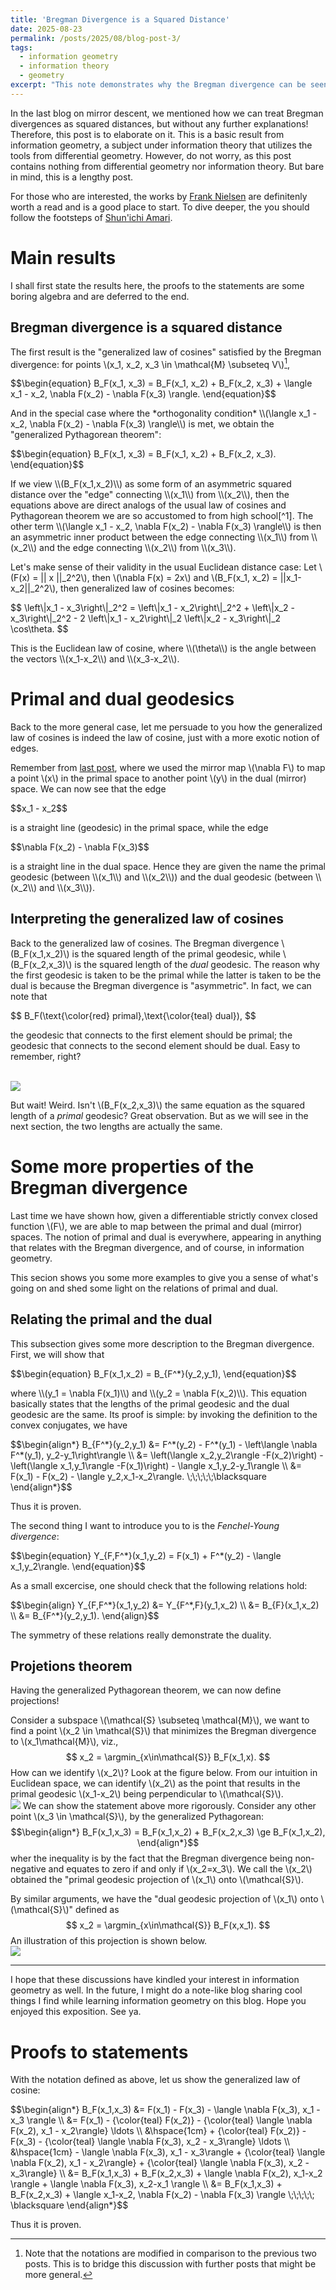 ```yaml
---
title: 'Bregman Divergence is a Squared Distance'
date: 2025-08-23
permalink: /posts/2025/08/blog-post-3/
tags:
  - information geometry
  - information theory
  - geometry
excerpt: "This note demonstrates why the Bregman divergence can be seen as an asymmetric squared distance. This topic is deeply related to the field of information geometry."
---
```


In the last blog on mirror descent, we mentioned how we can treat Bregman divergences as squared distances, but without any further explanations! Therefore, this post is to elaborate on it. This is a basic result from information geometry, a subject under information theory that utilizes the tools from differential geometry. However, do not worry, as this post contains nothing from differential geometry nor information theory. But bare in mind, this is a lengthy post.

For those who are interested, the works by [Frank Nielsen](https://franknielsen.github.io/) are definitenly worth a read and is a good place to start. To dive deeper, the you should follow the footsteps of [Shun'ichi Amari](https://en.wikipedia.org/wiki/Shun%27ichi_Amari).

# Main results
I shall first state the results here, the proofs to the statements are some boring algebra and are deferred to the end.

## Bregman divergence is a squared distance
The first result is the "generalized law of cosines" satisfied by the Bregman divergence: for points \\(x_1, x_2, x_3 \in \mathcal{M} \subseteq V\\)[^notation],
<p>
$$\begin{equation}
	B_F(x_1, x_3) = B_F(x_1, x_2) + B_F(x_2, x_3) + \langle x_1 - x_2, \nabla F(x_2) - \nabla F(x_3) \rangle.
\end{equation}$$
</p>
And in the special case where the *orthogonality condition* \\(\langle x_1 - x_2, \nabla F(x_2) - \nabla F(x_3) \rangle\\) is met, we obtain the "generalized Pythagorean theorem":
<p>
$$\begin{equation}
	B_F(x_1, x_3) = B_F(x_1, x_2) + B_F(x_2, x_3).
\end{equation}$$
</p>
If we view \\(B_F(x_1,x_2)\\) as some form of an asymmetric squared distance over the "edge" connecting \\(x_1\\) from \\(x_2\\), then the equations above are direct analogs of the usual law of cosines and Pythagorean theorem we are so accustomed to from high school[^1]. The other term \\(\langle x_1 - x_2, \nabla F(x_2) - \nabla F(x_3) \rangle\\) is then an asymmetric inner product between the edge connecting \\(x_1\\) from \\(x_2\\) and the edge connecting \\(x_2\\) from \\(x_3\\).

[^notation]: Note that the notations are modified in comparison to the previous two posts. This is to bridge this discussion with further posts that might be more general.
[^1]: I'm assuming the Taiwanese education system here.

Let's make sense of their validity in the usual Euclidean distance case: Let \\(F(x) = || x ||_2^2\\), then \\(\nabla F(x) = 2x\\) and \\(B_F(x_1, x_2) = ||x_1-x_2||_2^2\\), then generalized law of cosines becomes:
<p>
$$
\left\|x_1 - x_3\right\|_2^2 = \left\|x_1 - x_2\right\|_2^2 + \left\|x_2 - x_3\right\|_2^2 - 2 \left\|x_1 - x_2\right\|_2 \left\|x_2 - x_3\right\|_2 \cos\theta.
$$
</p>
This is the Euclidean law of cosine, where \\(\theta\\) is the angle between the vectors \\(x_1-x_2\\) and \\(x_3-x_2\\).


# Primal and dual geodesics
Back to the more general case, let me persuade to you how the generalized law of cosines is indeed the law of cosine, just with a more exotic notion of edges.

Remember from [last post](/posts/2025/08/blog-post-2/), where we used the mirror map \\(\nabla F\\) to map a point \\(x\\) in the primal space to another point \\(y\\) in the dual (mirror) space. We can now see that the edge
<p>
$$x_1 - x_2$$
</p>
is a straight line (geodesic) in the primal space, while the edge
<p>
$$\nabla F(x_2) - \nabla F(x_3)$$
</p>
is a straight line in the dual space. Hence they are given the name the primal geodesic (between \\(x_1\\) and \\(x_2\\)) and the dual geodesic (between \\(x_2\\) and \\(x_3\\)).

## Interpreting the generalized law of cosines
Back to the generalized law of cosines. The Bregman divergence \\(B_F(x_1,x_2)\\) is the squared length of the primal geodesic, while \\(B_F(x_2,x_3)\\) is the squared length of the *dual* geodesic. The reason why the first geodesic is taken to be the primal while the latter is taken to be the dual is because the Bregman divergence is "asymmetric". In fact, we can note that
<p>
$$
B_F(\text{\color{red} primal},\text{\color{teal} dual}),
$$
</p>
the geodesic that connects to the first element should be primal; the geodesic that connects to the second element should be dual. Easy to remember, right?

</br><img src='/images/posts/2025-08-23-geodesics.png'>

But wait! Weird. Isn't \\(B_F(x_2,x_3)\\) the same equation as the squared length of a *primal* geodesic? Great observation. But as we will see in the next section, the two lengths are actually the same.


# Some more properties of the Bregman divergence
Last time we have shown how, given a differentiable strictly convex closed function \\(F\\), we are able to map between the primal and dual (mirror) spaces. The notion of primal and dual is everywhere, appearing in anything that relates with the Bregman divergence, and of course, in information geometry.

This secion shows you some more examples to give you a sense of what's going on and shed some light on the relations of primal and dual.

## Relating the primal and the dual
This subsection gives some more description to the Bregman divergence. First, we will show that
<p>
$$\begin{equation}
	B_F(x_1,x_2) = B_{F^*}(y_2,y_1),
\end{equation}$$
</p>
where \\(y_1 = \nabla F(x_1)\\) and \\(y_2 = \nabla F(x_2)\\). This equation basically states that the lengths of the primal geodesic and the dual geodesic are the same. Its proof is simple: by invoking the definition to the convex conjugates, we have
<p>
$$\begin{align*}
	B_{F^*}(y_2,y_1) &= F^*(y_2) - F^*(y_1) - \left\langle \nabla F^*(y_1), y_2-y_1\right\rangle \\
	&= \left(\langle x_2,y_2\rangle -F(x_2)\right) - \left(\langle x_1,y_1\rangle -F(x_1)\right) - \langle x_1,y_2-y_1\rangle \\
	&= F(x_1) - F(x_2) - \langle y_2,x_1-x_2\rangle. \;\;\;\;\;\blacksquare
\end{align*}$$
</p>
Thus it is proven.

The second thing I want to introduce you to is the *Fenchel-Young divergence*:
<p>
$$\begin{equation}
Y_{F,F^*}(x_1,y_2) = F(x_1) + F^*(y_2) - \langle x_1,y_2\rangle.
\end{equation}$$
</p>
As a small excercise, one should check that the following relations hold:
<p>
$$\begin{align}
	Y_{F,F^*}(x_1,y_2)
	&= Y_{F^*,F}(y_1,x_2) \\
	&= B_{F}(x_1,x_2) \\
	&= B_{F^*}(y_2,y_1).
\end{align}$$
</p>
The symmetry of these relations really demonstrate the duality.

## Projetions theorem
Having the generalized Pythagorean theorem, we can now define projections!

Consider a subspace \\(\mathcal{S} \subseteq \mathcal{M}\\), we want to find a point \\(x_2 \in \mathcal{S}\\) that minimizes the Bregman divergence to \\(x_1\mathcal{M}\\), viz.,
$$
x_2 = \argmin_{x\in\mathcal{S}} B_F(x_1,x).
$$
How can we identify \\(x_2\\)? Look at the figure below. From our intuition in Euclidean space, we can identify \\(x_2\\) as the point that results in the primal geodesic \\(x_1-x_2\\) being perpendicular to \\(\mathcal{S}\\).
</br><img src='/images/posts/2025-08-23-primal-projection.png'>
We can show the statement above more rigorously. Consider any other point \\(x_3 \in \mathcal{S}\\), by the generalized Pythagorean:
$$\begin{align*}
	B_F(x_1,x_3) = B_F(x_1,x_2) + B_F(x_2,x_3) \ge B_F(x_1,x_2),
\end{align*}$$
wher the inequality is by the fact that the Bregman divergence being non-negative and equates to zero if and only if \\(x_2=x_3\\). We call the \\(x_2\\) obtained the "primal geodesic projection of \\(x_1\\) onto \\(\mathcal{S}\\).

By similar arguments, we have the "dual geodesic projection of \\(x_1\\) onto \\(\mathcal{S}\\)" defined as
$$
x_2 = \argmin_{x\in\mathcal{S}} B_F(x,x_1).
$$
An illustration of this projection is shown below.
</br><img src='/images/posts/2025-08-23-dual-projection.png'>

---
I hope that these discussions have kindled your interest in information geometry as well. In the future, I might do a note-like blog sharing cool things I find while learning information geometry on this blog. Hope you enjoyed this exposition. See ya.

# Proofs to statements
With the notation defined as above, let us show the generalized law of cosine:
<p>
$$\begin{align*}
	B_F(x_1,x_3) 
	&= F(x_1) - F(x_3) - \langle \nabla F(x_3), x_1 - x_3 \rangle \\
	&= F(x_1) - {\color{teal} F(x_2)} - {\color{teal} \langle \nabla F(x_2), x_1 - x_2\rangle} \ldots \\
	&\hspace{1cm} + {\color{teal} F(x_2)} - F(x_3) - {\color{teal} \langle \nabla F(x_3), x_2 - x_3\rangle} \ldots \\
	&\hspace{1cm} - \langle \nabla F(x_3), x_1 - x_3\rangle + {\color{teal} \langle \nabla F(x_2), x_1 - x_2\rangle} + {\color{teal} \langle \nabla F(x_3), x_2 - x_3\rangle} \\
	&= B_F(x_1,x_3) + B_F(x_2,x_3) + \langle \nabla F(x_2), x_1-x_2 \rangle + \langle \nabla F(x_3), x_2-x_1 \rangle \\
	&= B_F(x_1,x_3) + B_F(x_2,x_3) + \langle x_1-x_2, \nabla F(x_2) - \nabla F(x_3) \rangle \;\;\;\;\; \blacksquare
\end{align*}$$
</p>
Thus it is proven.

